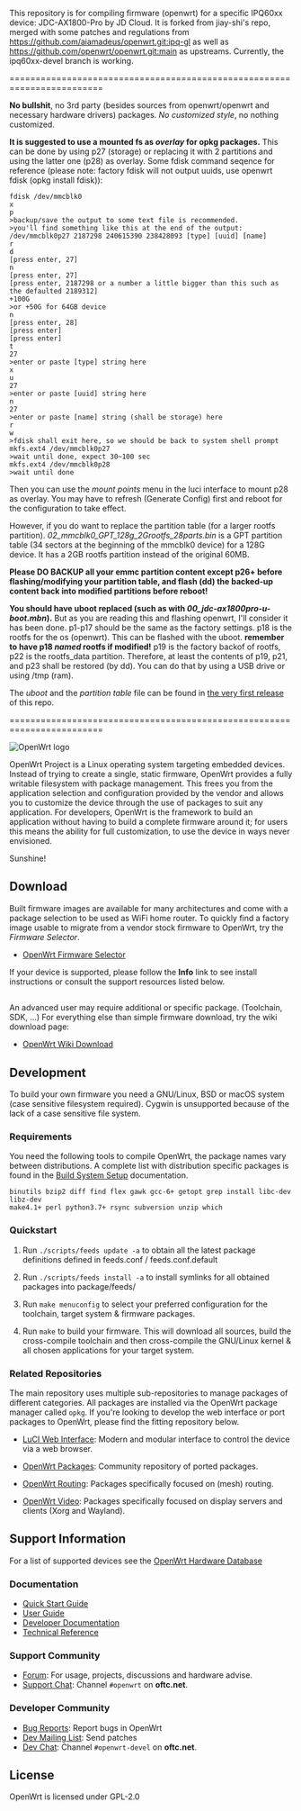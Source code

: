 This repository is for compiling firmware (openwrt) for a specific IPQ60xx device: JDC-AX1800-Pro by JD Cloud. 
It is forked from jiay-shi's repo, merged with some patches and regulations from https://github.com/aiamadeus/openwrt.git:ipq-gl as well as https://github.com/openwrt/openwrt.git:main as upstreams.
Currently, the ipq60xx-devel branch is working.

========================================================================

**No bullshit**, no 3rd party (besides sources from openwrt/openwrt and necessary hardware drivers) packages.
*No customized style*, no nothing customized.

**It is suggested to use a mounted fs as *overlay* for opkg packages.** This can be done by using p27 (storage) or replacing it with 2 partitions and using the latter one (p28) as overlay.
Some fdisk command seqence for reference (please note: factory fdisk will not output uuids, use openwrt fdisk (opkg install fdisk)):
```
fdisk /dev/mmcblk0
x
p
>backup/save the output to some text file is recommended.
>you'll find something like this at the end of the output: /dev/mmcblk0p27 2187298 240615390 238428093 [type] [uuid] [name]
r
d
[press enter, 27]
n
[press enter, 27]
[press enter, 2187298 or a number a little bigger than this such as the defaulted 2189312]
+100G 
>or +50G for 64GB device
n
[press enter, 28]
[press enter]
[press enter]
t
27
>enter or paste [type] string here
x
u
27
>enter or paste [uuid] string here
n
27
>enter or paste [name] string (shall be storage) here
r
w
>fdisk shall exit here, so we should be back to system shell prompt
mkfs.ext4 /dev/mmcblk0p27
>wait until done, expect 30~100 sec
mkfs.ext4 /dev/mmcblk0p28
>wait until done
```
Then you can use the *mount points* menu in the luci interface to mount p28 as overlay. You may have to refresh (Generate Config) first and reboot for the configuration to take effect.

However,  if you do want to replace the partition table (for a larger rootfs partition).
*02_mmcblk0_GPT_128g_2Grootfs_28parts.bin* is a GPT partition table (34 sectors at the beginning of the mmcblk0 device) for a 128G device. It has a 2GB rootfs partition instead of the original 60MB.

**Please DO BACKUP all your emmc partition content except p26+ before flashing/modifying your partition table, and flash (dd) the backed-up content back into modified partitions before reboot!**

**You should have uboot replaced (such as with *00_jdc-ax1800pro-u-boot.mbn*).** But as you are reading this and flashing openwrt, I'll consider it has been done.
p1-p17 should be the same as the factory settings. p18 is the rootfs for the os (openwrt). This can be flashed with the uboot. **remember to have p18 *named* rootfs if modified!** p19 is the factory backof of rootfs, p22 is the rootfs_data partition. Therefore, at least the contents of p19, p21, and p23 shall be restored (by dd). You can do that by using a USB drive or using /tmp (ram).

The *uboot* and the *partition table* file can be found in [the very first release](https://github.com/sunshinejnjn/openwrt-jiayshi/releases/tag/20240518_jdc_ax1800-pro) of this repo. 

========================================================================

![OpenWrt logo](include/logo.png)

OpenWrt Project is a Linux operating system targeting embedded devices. Instead
of trying to create a single, static firmware, OpenWrt provides a fully
writable filesystem with package management. This frees you from the
application selection and configuration provided by the vendor and allows you
to customize the device through the use of packages to suit any application.
For developers, OpenWrt is the framework to build an application without having
to build a complete firmware around it; for users this means the ability for
full customization, to use the device in ways never envisioned.

Sunshine!

## Download

Built firmware images are available for many architectures and come with a
package selection to be used as WiFi home router. To quickly find a factory
image usable to migrate from a vendor stock firmware to OpenWrt, try the
*Firmware Selector*.

* [OpenWrt Firmware Selector](https://firmware-selector.openwrt.org/)

If your device is supported, please follow the **Info** link to see install
instructions or consult the support resources listed below.

## 

An advanced user may require additional or specific package. (Toolchain, SDK, ...) For everything else than simple firmware download, try the wiki download page:

* [OpenWrt Wiki Download](https://openwrt.org/downloads)

## Development

To build your own firmware you need a GNU/Linux, BSD or macOS system (case
sensitive filesystem required). Cygwin is unsupported because of the lack of a
case sensitive file system.

### Requirements

You need the following tools to compile OpenWrt, the package names vary between
distributions. A complete list with distribution specific packages is found in
the [Build System Setup](https://openwrt.org/docs/guide-developer/build-system/install-buildsystem)
documentation.

```
binutils bzip2 diff find flex gawk gcc-6+ getopt grep install libc-dev libz-dev
make4.1+ perl python3.7+ rsync subversion unzip which
```

### Quickstart

1. Run `./scripts/feeds update -a` to obtain all the latest package definitions
   defined in feeds.conf / feeds.conf.default

2. Run `./scripts/feeds install -a` to install symlinks for all obtained
   packages into package/feeds/

3. Run `make menuconfig` to select your preferred configuration for the
   toolchain, target system & firmware packages.

4. Run `make` to build your firmware. This will download all sources, build the
   cross-compile toolchain and then cross-compile the GNU/Linux kernel & all chosen
   applications for your target system.

### Related Repositories

The main repository uses multiple sub-repositories to manage packages of
different categories. All packages are installed via the OpenWrt package
manager called `opkg`. If you're looking to develop the web interface or port
packages to OpenWrt, please find the fitting repository below.

* [LuCI Web Interface](https://github.com/openwrt/luci): Modern and modular
  interface to control the device via a web browser.

* [OpenWrt Packages](https://github.com/openwrt/packages): Community repository
  of ported packages.

* [OpenWrt Routing](https://github.com/openwrt/routing): Packages specifically
  focused on (mesh) routing.

* [OpenWrt Video](https://github.com/openwrt/video): Packages specifically
  focused on display servers and clients (Xorg and Wayland).

## Support Information

For a list of supported devices see the [OpenWrt Hardware Database](https://openwrt.org/supported_devices)

### Documentation

* [Quick Start Guide](https://openwrt.org/docs/guide-quick-start/start)
* [User Guide](https://openwrt.org/docs/guide-user/start)
* [Developer Documentation](https://openwrt.org/docs/guide-developer/start)
* [Technical Reference](https://openwrt.org/docs/techref/start)

### Support Community

* [Forum](https://forum.openwrt.org): For usage, projects, discussions and hardware advise.
* [Support Chat](https://webchat.oftc.net/#openwrt): Channel `#openwrt` on **oftc.net**.

### Developer Community

* [Bug Reports](https://bugs.openwrt.org): Report bugs in OpenWrt
* [Dev Mailing List](https://lists.openwrt.org/mailman/listinfo/openwrt-devel): Send patches
* [Dev Chat](https://webchat.oftc.net/#openwrt-devel): Channel `#openwrt-devel` on **oftc.net**.

## License

OpenWrt is licensed under GPL-2.0
